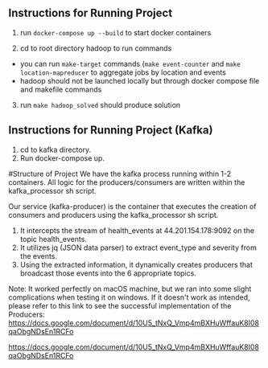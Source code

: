 ## Instructions for Running Project ##

1. run `docker-compose up --build` to start docker containers

2. cd to root directory hadoop to run commands
- you can run `make-target` commands (`make event-counter` and `make location-mapreducer` to aggregate jobs by location and events 
- hadoop should not be launched locally but through docker compose file and makefile commands

3. run `make hadoop_solved` should produce solution



## Instructions for Running Project (Kafka) ##
1. cd to kafka directory.
2. Run docker-compose up. 

#Structure of Project
We have the kafka process running within 1-2 containers.
All logic for the producers/consumers are written within the kafka_processor sh script.

Our service (kafka-producer) is the container that executes the creation of consumers and producers using the kafka_processor sh script.
  1. It intercepts the stream of health_events at 44.201.154.178:9092 on the topic health_events.
  2. It utilizes jq (JSON data parser) to extract event_type and severity from the events.
  3. Using the extracted information, it dynamically creates producers that broadcast those events into the 6 appropriate topics.
     
Note: It worked perfectly on macOS machine, but we ran into some slight complications when testing it on windows.
If it doesn't work as intended, please refer to this link to see the successful implementation of the Producers:
https://docs.google.com/document/d/10U5_tNxQ_Vmp4mBXHuWffauK8I08qaObgNDsEn1RCFo

[https://docs.google.com/document/d/10U5_tNxQ_Vmp4mBXHuWffauK8I08qaObgNDsEn1RCFo
](url)
